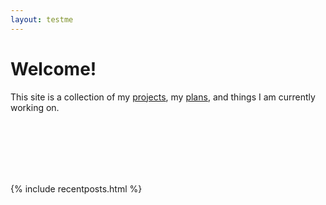 ```yaml
---
layout: testme
---
```


# Welcome!

This site is a collection of my [projects](./projects.html), my [plans](about.md), and things I am currently working on.

<br>

<br>

<br>

<br>

<br>

{% include recentposts.html %}
